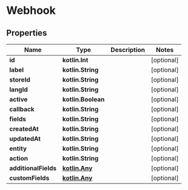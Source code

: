 
# Webhook

## Properties
| Name | Type | Description | Notes |
| ------------ | ------------- | ------------- | ------------- |
| **id** | **kotlin.Int** |  |  [optional] |
| **label** | **kotlin.String** |  |  [optional] |
| **storeId** | **kotlin.String** |  |  [optional] |
| **langId** | **kotlin.String** |  |  [optional] |
| **active** | **kotlin.Boolean** |  |  [optional] |
| **callback** | **kotlin.String** |  |  [optional] |
| **fields** | **kotlin.String** |  |  [optional] |
| **createdAt** | **kotlin.String** |  |  [optional] |
| **updatedAt** | **kotlin.String** |  |  [optional] |
| **entity** | **kotlin.String** |  |  [optional] |
| **action** | **kotlin.String** |  |  [optional] |
| **additionalFields** | [**kotlin.Any**](.md) |  |  [optional] |
| **customFields** | [**kotlin.Any**](.md) |  |  [optional] |



